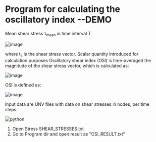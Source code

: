 # Program for calculating the oscillatory index --DEMO


Mean shear stress τ<sub>mean</sub> in time interval T

![image](https://user-images.githubusercontent.com/34587275/110689322-d9b45c00-81e2-11eb-8910-11568bb7f67f.png)


where t<sub>s</sub> is the shear stress vector. Scalar quantity introduced for calculation purposes
Oscillatory shear index (OSI) is time-averaged
the magnitude of the shear stress vector, which is calculated as:

![image](https://user-images.githubusercontent.com/34587275/110689433-f6509400-81e2-11eb-84c1-311cd7e0eb4a.png)


OSI is defined as:

![image](https://user-images.githubusercontent.com/34587275/110689540-15e7bc80-81e3-11eb-9244-2daa6e4d62c3.png)

Input data are UNV files with data on shear stresses in nodes, per
time steps.

![python](https://user-images.githubusercontent.com/34587275/110687939-56ded180-81e1-11eb-90d1-f44c550c7ad2.gif)

1. Open Stress SHEAR_STRESSES.txt
2. Go to Program dir and open result as  "OSI_RESULT.txt" 

